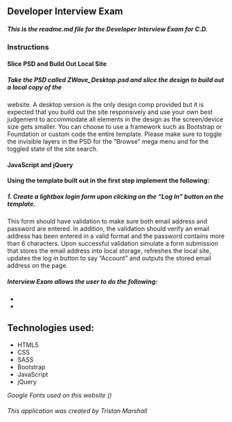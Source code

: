 ## Developer Interview Exam

##### This is the readme.md file for the Developer Interview Exam for C.D.

### Instructions

#### Slice PSD and Build Out Local Site

##### Take the PSD called ZWave_Desktop.psd and slice the design to build out a local copy of the
website. A desktop version is the only design comp provided but it is expected that you build out
the site responsively and use your own best judgement to accommodate all elements in the
design as the screen/device size gets smaller. You can choose to use a framework such as
Bootstrap or Foundation or custom code the entire template. Please make sure to toggle the
invisible layers in the PSD for the “Browse” mega menu and for the toggled state of the site
search.

#### JavaScript and jQuery

#### Using the template built out in the first step implement the following:

##### 1. Create a lightbox login form upon clicking on the “Log In” button on the template.
This form should have validation to make sure both email address and password
are entered. In addition, the validation should verify an email address has been
entered in a valid format and the password contains more than 6 characters.
Upon successful validation simulate a form submission that stores the email
address into local storage, refreshes the local site, updates the log in button to
say “Account” and outputs the stored email address on the page.


##### Interview Exam allows the user to do the following:
* 
* 

## Technologies used:

* HTML5
* CSS
* SASS
* Bootstrap
* JavaScript
* jQuery


*Google Fonts used on this website ()*


<!-- ## The site includes 7 .erb pages:
![alt image](http://i.imgur.com/EGUJvrv.jpg)
* Layout (layouts/application.html.erb)

![alt image](http://i.imgur.com/orKrlSC.jpg)
* Signup (users/new.html.erb)

![alt image](http://i.imgur.com/y3SvqyW.jpg)
* Login (sessions/new.html.erb)

![alt image](http://i.imgur.com/jI7Hea8.png)
* Home (home/index.html.erb)

![alt image](http://i.imgur.com/BzPOPIb.jpg)
* New (home/new.html.erb)

![alt image](http://i.imgur.com/I8KkiYD.png)
* Create (home/create.html.erb)

![alt image](http://i.imgur.com/k809xeF.png)
* Delete (home/delete.html.erb) -->

###### This application was created by Tristan Marshall
